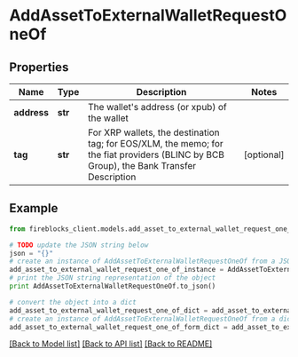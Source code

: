# AddAssetToExternalWalletRequestOneOf


## Properties
Name | Type | Description | Notes
------------ | ------------- | ------------- | -------------
**address** | **str** | The wallet&#39;s address (or xpub) of the wallet | 
**tag** | **str** | For XRP wallets, the destination tag; for EOS/XLM, the memo; for the fiat providers (BLINC by BCB Group), the Bank Transfer Description | [optional] 

## Example

```python
from fireblocks_client.models.add_asset_to_external_wallet_request_one_of import AddAssetToExternalWalletRequestOneOf

# TODO update the JSON string below
json = "{}"
# create an instance of AddAssetToExternalWalletRequestOneOf from a JSON string
add_asset_to_external_wallet_request_one_of_instance = AddAssetToExternalWalletRequestOneOf.from_json(json)
# print the JSON string representation of the object
print AddAssetToExternalWalletRequestOneOf.to_json()

# convert the object into a dict
add_asset_to_external_wallet_request_one_of_dict = add_asset_to_external_wallet_request_one_of_instance.to_dict()
# create an instance of AddAssetToExternalWalletRequestOneOf from a dict
add_asset_to_external_wallet_request_one_of_form_dict = add_asset_to_external_wallet_request_one_of.from_dict(add_asset_to_external_wallet_request_one_of_dict)
```
[[Back to Model list]](../README.md#documentation-for-models) [[Back to API list]](../README.md#documentation-for-api-endpoints) [[Back to README]](../README.md)


